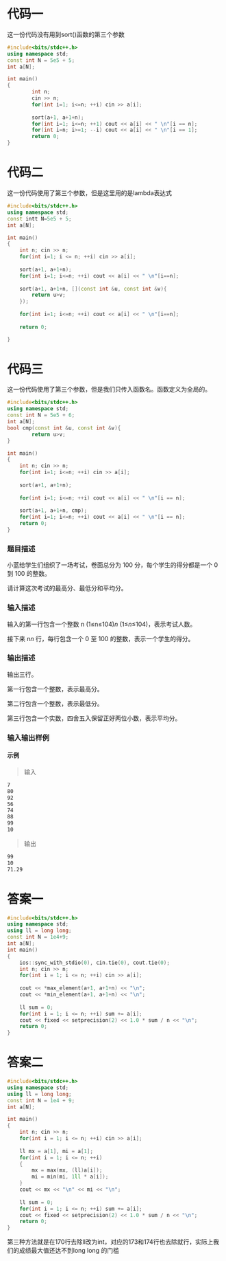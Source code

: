 # 代码一

这一份代码没有用到sort()函数的第三个参数

```c++
#include<bits/stdc++.h>
using namespace std;
const int N = 5e5 + 5;
int a[N];

int main()
{
    	int n;
    	cin >> n;
    	for(int i=1; i<=n; ++i) cin >> a[i];
    	
        sort(a+1, a+1+n);
    	for(int i=1; i<=n; ++1) cout << a[i] << " \n"[i == n];
    	for(int i=n; i>=1; --i) cout << a[i] << " \n"[i == 1];
    	return 0;
}
```



# 代码二
这一份代码使用了第三个参数，但是这里用的是lambda表达式

```c++
#include<bits/stdc++.h>
using namespace std;
const intt N=5e5 + 5;
int a[N];

int main()
{
    int n; cin >> n;
    for(int i=1; i <= n; ++i) cin >> a[i];
    
    sort(a+1, a+1+n);
    for(int i=1; i<=n; ++i) cout << a[i] << " \n"[i==n];
    
    sort(a+1, a+1+n, [](const int &u, const int &v){
        return u>v;
    });
    
    for(int i=1; i<=n; ++i) cout << a[i] << " \n"[i==n];
        
    return 0;

}
```



# 代码三
这一份代码使用了第三个参数，但是我们只传入函数名。函数定义为全局的。

```c++
#include<bits/stdc++.h>
using namespace std;
const int N = 5e5 + 6;
int a[N];
bool cmp(const int &u, const int &v){
		return u>v;
}

int main()
{
    int n; cin >> n;
    for(int i=1; i<=n; ++i) cin >> a[i];
    
    sort(a+1, a+1+n);
    
    for(int i=1; i<=n; ++i) cout << a[i] << " \n"[i == n];
    
    sort(a+1, a+1+n, cmp);
    for(int i=1; i<=n; ++i) cout << a[i] << " \n"[i == n];
    return 0;
}
```

### 题目描述

小蓝给学生们组织了一场考试，卷面总分为 100 分，每个学生的得分都是一个 0 到 100 的整数。

请计算这次考试的最高分、最低分和平均分。

### 输入描述

输入的第一行包含一个整数 n (1≤n≤104)*n* (1≤*n*≤104)，表示考试人数。

接下来 n*n* 行，每行包含一个 0 至 100 的整数，表示一个学生的得分。

### 输出描述

输出三行。

第一行包含一个整数，表示最高分。

第二行包含一个整数，表示最低分。

第三行包含一个实数，四舍五入保留正好两位小数，表示平均分。

### 输入输出样例

#### 示例

> 输入

```txt
7
80
92
56
74
88
99
10
```

> 输出

```txt
99
10
71.29
```

# 答案一

```c++
#include<bits/stdc++.h>
using namespace std;
using ll = long long;
const int N = 1e4+9;
int a[N];
int main()
{
    ios::sync_with_stdio(0), cin.tie(0), cout.tie(0);
	int n; cin >> n;
    for(int i = 1; i <= n; ++i) cin >> a[i];
    
    cout << *max_element(a+1, a+1+n) << "\n";
    cout << *min_element(a+1, a+1+n) << "\n";
    
    ll sum = 0;
    for(int i = 1; i <= n; ++i) sum += a[i];
    cout << fixed << setprecision(2) << 1.0 * sum / n << "\n";
    return 0;
}
```



# 答案二

```c++
#include<bits/stdc++.h>
using namespace std;
using ll = long long;
const int N = 1e4 + 9;
int a[N];

int main()
{
    int n; cin >> n; 
    for(int i = 1; i <= n; ++i) cin >> a[i];
    
    ll mx = a[1], mi = a[1];
    for(int i = 1; i <= n; ++i)
    {
        mx = max(mx, (ll)a[i]);
        mi = min(mi, 1ll * a[i]);
    }
    cout << mx << "\n" << mi << "\n";
    
    ll sum = 0;
    for(int i = 1; i <= n; ++i) sum += a[i];
    cout << fixed << setprecision(2) << 1.0 * sum / n << "\n";
    return 0;
}
```

第三种方法就是在170行去除ll改为int，对应的173和174行也去除就行，实际上我们的成绩最大值还达不到long long 的门槛








